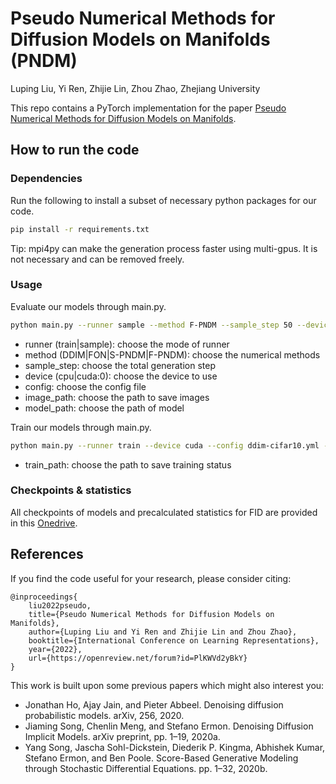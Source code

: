 # Pseudo Numerical Methods for Diffusion Models on Manifolds (PNDM)
Luping Liu, Yi Ren, Zhijie Lin, Zhou Zhao, Zhejiang University

This repo contains a PyTorch implementation for the paper [Pseudo Numerical Methods for Diffusion Models on Manifolds](https://openreview.net/forum?id=PlKWVd2yBkY).

## How to run the code

### Dependencies
Run the following to install a subset of necessary python packages for our code.
```bash
pip install -r requirements.txt
```
Tip: mpi4py can make the generation process faster using multi-gpus. It is not necessary and can be removed freely.

### Usage
Evaluate our models through main.py.
```bash
python main.py --runner sample --method F-PNDM --sample_step 50 --device cuda --config ddim-cifar10.yml --image_path temp/results --model_path temp/models/ddim/ema_cifar10.ckpt
```
- runner (train|sample): choose the mode of runner 
- method (DDIM|FON|S-PNDM|F-PNDM): choose the numerical methods
- sample_step: choose the total generation step
- device (cpu|cuda:0): choose the device to use
- config: choose the config file
- image_path: choose the path to save images
- model_path: choose the path of model

Train our models through main.py.
```bash
python main.py --runner train --device cuda --config ddim-cifar10.yml --train_path temp/train
```
- train_path: choose the path to save training status

### Checkpoints & statistics
All checkpoints of models and precalculated statistics for FID are provided in this [Onedrive](https://zjueducn-my.sharepoint.com/:f:/g/personal/3170105432_zju_edu_cn/EhjaZe0ZhnxOrPvejWp0f-cBv8F0xOL9J8xaVyor0fLZEA).

## References
If you find the code useful for your research, please consider citing:
```
@inproceedings{
    liu2022pseudo,
    title={Pseudo Numerical Methods for Diffusion Models on Manifolds},
    author={Luping Liu and Yi Ren and Zhijie Lin and Zhou Zhao},
    booktitle={International Conference on Learning Representations},
    year={2022},
    url={https://openreview.net/forum?id=PlKWVd2yBkY}
}
```
This work is built upon some previous papers which might also interest you:
- Jonathan Ho, Ajay Jain, and Pieter Abbeel. Denoising diffusion probabilistic models. arXiv, 256, 2020.
- Jiaming Song, Chenlin Meng, and Stefano Ermon. Denoising Diffusion Implicit Models. arXiv preprint, pp. 1–19, 2020a.
- Yang Song, Jascha Sohl-Dickstein, Diederik P. Kingma, Abhishek Kumar, Stefano Ermon, and Ben Poole. Score-Based Generative Modeling through Stochastic Differential Equations. pp. 1–32, 2020b.


